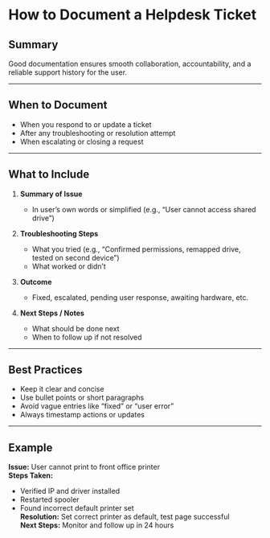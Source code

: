 # How to Document a Helpdesk Ticket

## Summary
Good documentation ensures smooth collaboration, accountability, and a reliable support history for the user.

---

## When to Document

- When you respond to or update a ticket
- After any troubleshooting or resolution attempt
- When escalating or closing a request

---

## What to Include

1. **Summary of Issue**
   - In user’s own words or simplified (e.g., “User cannot access shared drive”)

2. **Troubleshooting Steps**
   - What you tried (e.g., “Confirmed permissions, remapped drive, tested on second device”)
   - What worked or didn’t

3. **Outcome**
   - Fixed, escalated, pending user response, awaiting hardware, etc.

4. **Next Steps / Notes**
   - What should be done next
   - When to follow up if not resolved

---

## Best Practices

- Keep it clear and concise
- Use bullet points or short paragraphs
- Avoid vague entries like “fixed” or “user error”
- Always timestamp actions or updates

---

## Example

**Issue:** User cannot print to front office printer  
**Steps Taken:**
- Verified IP and driver installed
- Restarted spooler
- Found incorrect default printer set  
**Resolution:** Set correct printer as default, test page successful  
**Next Steps:** Monitor and follow up in 24 hours
